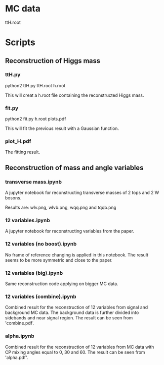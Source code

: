 # MC data
ttH.root

# Scripts

## Reconstruction of Higgs mass
### ttH.py

  python2 ttH.py ttH.root h.root
  
This will creat a h.root file containing the reconstructed Higgs mass.

### fit.py

  python2 fit.py h.root plots.pdf
  
This will fit the previous result with a Gaussian function.

### plot_H.pdf

The fitting result.

## Reconstruction of mass and angle variables
### transverse mass.ipynb

A jupyter notebook for reconstructing transverse masses of 2 tops and 2 W bosons. 

Results are:
wlv.png, wlvb.png, wqq.png and tqqb.png

### 12 variables.ipynb

A jupyter notebook for reconstructing variables from the paper.

### 12 variables (no boost).ipynb

No frame of reference changing is applied in this notebook. The result seems to be more symmetric and close to the paper.

### 12 variables (big).ipynb

Same reconstruction code applying on bigger MC data. 

### 12 variables (combine).ipynb

Combined result for the reconstruction of 12 variables from signal and background MC data. The background data is further divided into sidebands and near signal region. The result can be seen from 'combine.pdf'. 

### alpha.ipynb

Combined result for the reconstruction of 12 variables from MC data with CP mixing angles equal to 0, 30 and 60. The result can be seen from 'alpha.pdf'. 
